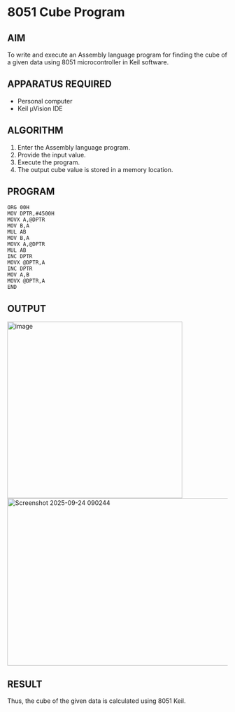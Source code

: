 
# 8051 Cube  Program

## AIM
To write and execute an Assembly language program for finding the cube of a given data using 8051 microcontroller in Keil software.

## APPARATUS REQUIRED
- Personal computer
- Keil μVision IDE

## ALGORITHM
1. Enter the Assembly language program.
2. Provide the input value.
3. Execute the program.
4. The output cube value is stored in a memory location.

## PROGRAM
```
ORG 00H
MOV DPTR,#4500H
MOVX A,@DPTR
MOV B,A
MUL AB
MOV B,A
MOVX A,@DPTR
MUL AB
INC DPTR
MOVX @DPTR,A
INC DPTR
MOV A,B
MOVX @DPTR,A
END

```

## OUTPUT
<img width="400" height="404" alt="image" src="https://github.com/user-attachments/assets/912335bd-fd13-418f-83ef-62d1e4f6bfb7" />
<img width="600" height="383" alt="Screenshot 2025-09-24 090244" src="https://github.com/user-attachments/assets/8e1b25f9-4791-4862-b7d5-20f24224fdd5" />

## RESULT
Thus, the cube of the given data is calculated using 8051 Keil.
